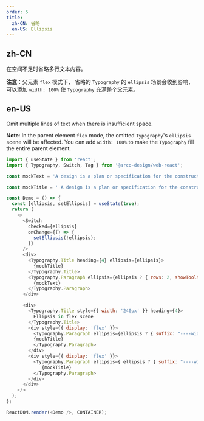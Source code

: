 ```yaml
---
order: 5
title:
  zh-CN: 省略
  en-US: Ellipsis
---
```


## zh-CN

在空间不足时省略多行文本内容。

**注意**：父元素 `flex` 模式下， 省略的 `Typography` 的 `ellipsis` 场景会收到影响，可以添加 `width: 100%` 使 `Typography` 充满整个父元素。

## en-US

Omit multiple lines of text when there is insufficient space.

**Note**: In the parent element `flex` mode, the omitted `Typography`'s `ellipsis` scene will be affected. You can add `width: 100%` to make the `Typography` fill the entire parent element.


```js
import { useState } from 'react';
import { Typography, Switch, Tag } from '@arco-design/web-react';

const mockText = 'A design is a plan or specification for the construction of an object or system or for the implementation of an activity or process, or the result of that plan or specification in the form of a prototype, product or process. The verb to design expresses the process of developing a design. The verb to design expresses the process of developing a design. A design is a plan or specification for the construction of an object or system or for the implementation of an activity or process, or the result of that plan or specification in the form of a prototype, product or process. The verb to design expresses the process of developing a design. The verb to design expresses the process of developing a design.'

const mockTitle = ' A design is a plan or specification for the construction of an object or system or for the implementation of an activity or process.'

const Demo = () => {
  const [ellipsis, setEllipsis] = useState(true);
  return (
    <>
      <Switch
        checked={ellipsis}
        onChange={() => {
          setEllipsis(!ellipsis);
        }}
      />
      <div>
        <Typography.Title heading={4} ellipsis={ellipsis}>
          {mockTitle}
        </Typography.Title>
        <Typography.Paragraph ellipsis={ellipsis ? { rows: 2, showTooltip: true, expandable: true } : undefined}>
          {mockText}
        </Typography.Paragraph>
      </div>

      <div>
        <Typography.Title style={{ width: '240px' }} heading={4}>
          Ellipsis in flex scene
        </Typography.Title>
        <div style={{ display: 'flex' }}>
          <Typography.Paragraph ellipsis={ellipsis ? { suffix: "----width: 100%" } : undefined} style={{ width: '100%' }}>
          {mockTitle}
          </Typography.Paragraph>
        </div>
        <div style={{ display: 'flex' }}>
          <Typography.Paragraph ellipsis={ ellipsis ? { suffix: "----width: normal" } : undefined}>
             {mockTitle}
          </Typography.Paragraph>
        </div>
      </div>
    </>
  );
};

ReactDOM.render(<Demo />, CONTAINER);
```
